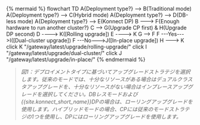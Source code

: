 {% mermaid %}
flowchart TD
    A{Deployment type?} --> B(Traditional mode)
    A{Deployment type?} --> C(Hybrid mode)
    A{Deployment type?} --> D(DB-less mode)
    A{Deployment type?} --> E(Konnect DP)
    B ---> F{Enough hardware to 
    run another cluster?}
    C --> G(Upgrade CP first) & H(Upgrade DP second)
    D ----> K([Rolling upgrade])
    E ----> K
    G --> F
    F ---Yes--->I([Dual-cluster upgrade])
    F ---No--->J([In-place upgrade])
    H ---> K
    click K "/gateway/latest/upgrade/rolling-upgrade/"
    click I "/gateway/latest/upgrade/dual-cluster/"
    click J "/gateway/latest/upgrade/in-place/"
{% endmermaid %}
> 
> *図1：デプロイメントタイプに基づいてアップグレードストラテジを選択します。従来のモードでは、十分なリソースがある場合はデュアルクラスタアップグレードを、十分なリソースがない場合はインプレースアップグレードを選択してください。DBレスモードおよび{{site.konnect_short_name}}DPの場合は、ローリングアップグレードを使用します。ハイブリッドモードの場合、CPには従来のモードストラテジの1つを使用し、DPにはローリングアップグレードを使用します。*

